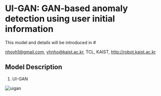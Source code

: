 # UI-GAN: GAN-based anomaly detection using user initial information
This model and details will be introduced in #

nhoyh1@gmail.com, yhnho@kaist.ac.kr, TCL, KAIST, http://robot.kaist.ac.kr


Model Description
-----------
1) UI-GAN

![uigan](https://user-images.githubusercontent.com/42211418/89154162-532b0280-d5a1-11ea-9cc8-2f4d3fee2e6b.PNG)
